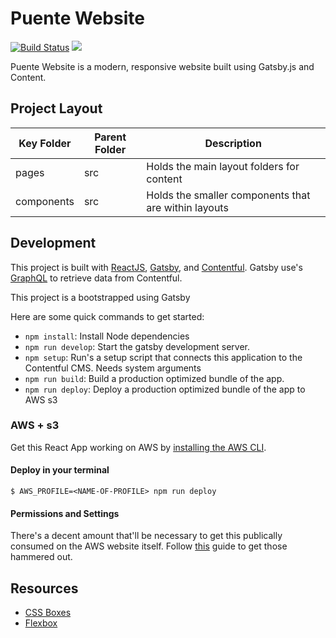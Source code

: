# Puente Website

[![Build Status](https://travis-ci.com/hopetambala/puente-react-gatsby-website.svg?branch=master)](https://travis-ci.com/hopetambala/puente-react-gatsby-website)
![](https://img.shields.io/badge/react-✓-blue.svg)


Puente Website is a modern, responsive website built using Gatsby.js and Content.

<!-- [AWS S3 URL](http://dashboard-react-cra-clientside.s3-website.us-east-1.amazonaws.com/) -->

## Project Layout
| Key Folder | Parent Folder | Description |
| - | - | - |
| pages | src | Holds the main layout folders for content | 
| components | src | Holds the smaller components that are within layouts | 


## Development

This project is built with [ReactJS](https://reactjs.org), [Gatsby](https://www.gatsbyjs.org/), and [Contentful](https://www.contentful.com/). Gatsby use's [GraphQL](https://graphql.org/) to retrieve data from Contentful. 

This project is a bootstrapped using Gatsby

Here are some quick commands to get started:

- `npm install`: Install Node dependencies
- `npm run develop`: Start the gatsby development server.
- `npm setup`: Run's a setup script that connects this application to the Contentful CMS. Needs system arguments
- `npm run build`: Build a production optimized bundle of the app.
- `npm run deploy`: Deploy a production optimized bundle of the app to AWS s3

### AWS + s3

Get this React App working on AWS by [installing the AWS CLI](https://docs.aws.amazon.com/cli/latest/userguide/install-cliv2-mac.html#cliv2-mac-install-cmd).

#### Deploy in your terminal

```
$ AWS_PROFILE=<NAME-OF-PROFILE> npm run deploy
```

#### Permissions and Settings
There's a decent amount that'll be necessary to get this publically consumed on the AWS website itself. Follow [this](https://www.newline.co/fullstack-react/articles/deploying-a-react-app-to-s3/) guide to get those hammered out.

## Resources

- [CSS Boxes](https://www.bypeople.com/css-boxes/)
- [Flexbox](http://flexbox.buildwithreact.com/)



